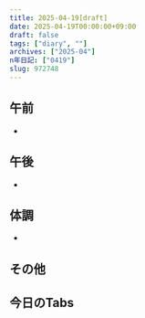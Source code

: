 ```yaml
---
title: 2025-04-19[draft]
date: 2025-04-19T00:00:00+09:00
draft: false
tags: ["diary", ""]
archives: ["2025-04"]
n年日記: ["0419"]
slug: 972748
---
```

## 午前
- 
## 午後
- 
## 体調
- 
## その他
## 今日のTabs